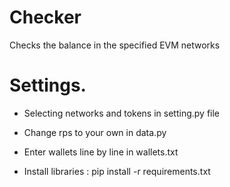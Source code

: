 # Checker
Checks the balance in the specified EVM networks

# Settings.

- Selecting networks and tokens in setting.py file

- Change rps to your own in data.py

- Enter wallets line by line in wallets.txt

- Install libraries : pip install -r requirements.txt

